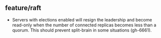## feature/raft

* Servers with elections enabled will resign the leadership and become read-only
  when the number of connected replicas becomes less than a quorum. This should
  prevent split-brain in some situations (gh-6661).
